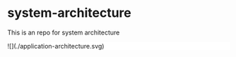 # system-architecture
This is an repo for system architecture
<div style="background: white;">
![](./application-architecture.svg)
</div>
